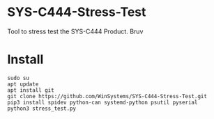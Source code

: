 # SYS-C444-Stress-Test
Tool to stress test the SYS-C444 Product. Bruv

# Install
```
sudo su
apt update
apt install git
git clone https://github.com/WinSystems/SYS-C444-Stress-Test.git
pip3 install spidev python-can systemd-python psutil pyserial
python3 stress_test.py
```
